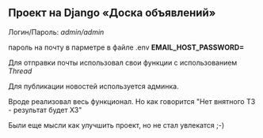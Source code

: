 ## Проект на Django «Доска объявлений» 

Логин/Пароль: *admin/admin*

пароль на почту в парметре в файле .env  **EMAIL_HOST_PASSWORD=**

Для отправки почты использовал свои функции с использованием *Thread*

Для публикации новостей используется админка.


Вроде реализовал весь функционал.
Но как говорится "Нет внятного ТЗ - результат будет ХЗ"

Были еще мысли как улучшить проект, но не стал увлекатся ;-)
